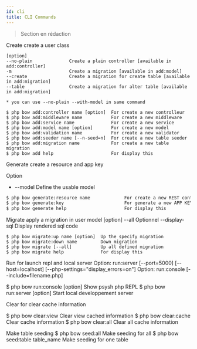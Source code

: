 ```yaml
---
id: cli
title: CLI Commands
---
```


> Section en rédaction

Create create a user class

    [option]
    --no-plain              Create a plain controller [available in add:controller]
    -m                      Create a migration [available in add:model]
    --create                Create a migration for create table [available in add:migration]
    --table                 Create a migration for alter table [available in add:migration]

    * you can use --no-plain --with-model in same command

    $ php bow add:controller name [option]  For create a new controlleur
    $ php bow add:middleware name           For create a new middleware
    $ php bow add:service name              For create a new service
    $ php bow add:model name [option]       For create a new model
    $ php bow add:validation name           For create a new validator
    $ php bow add:seeder name [--n-seed=n]  For create a new table seeder
    $ php bow add:migration name            For create a new table migration
    $ php bow add help                      For display this

Generate create a resource and app key

Option

- --model   Define the usable model

```sh
$ php bow generate:resource name             For create a new REST controller
$ php bow generate:key                       For generate a new APP KEY
$ php bow generate help                      For display this
```

Migrate apply a migration in user model
    [option]
    --all                 Optionnel
    --display-sql         Display rendered sql code

    $ php bow migrate:up name [option]  Up the specify migration
    $ php bow migrate:down name         Down migration
    $ php bow migrate [--all]           Up all defined migration
    $ php bow migrate help              For display this

Run for launch repl and local server
    Option: run:server [--port=5000] [--host=localhost] [--php-settings="display_errors=on"]
    Option: run:console [--include=filename.php]

   $ php bow run:console [option] Show psysh php REPL 
   $ php bow run:server [option]  Start local developpement server

Clear for clear cache information

   $ php bow clear:view        Clear view cached information
   $ php bow clear:cache       Clear cache information
   $ php bow clear:all         Clear all cache information

Make table seeding
   $ php bow seed:all               Make seeding for all
   $ php bow seed:table table_name  Make seeding for one table